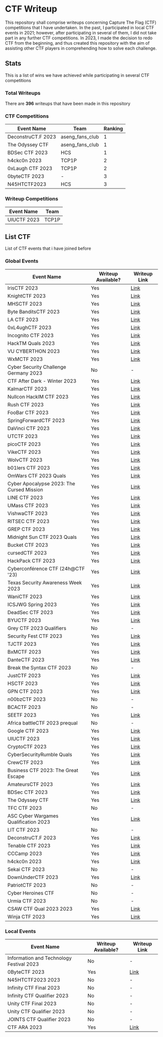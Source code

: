 # CTF Writeup
This repository shall comprise writeups concerning Capture The Flag (CTF) competitions that I have undertaken. In the past, I participated in local CTF events in 2021; however, after participating in several of them, I did not take part in any further CTF competitions. In 2023, I made the decision to redo CTF from the beginning, and thus created this repository with the aim of assisting other CTF players in comprehending how to solve each challenge.

## Stats
This is a list of wins we have achieved while participating in several CTF competitions

### Total Writeups
There are __396__ writeups that have been made in this repository

### CTF Competitions

| Event Name | Team | Ranking |
| ---------- | ---- | ------- |
| DeconstruCT.F 2023 | aseng_fans_club | 1 |
| The Odyssey CTF | aseng_fans_club | 1 |
| BDSec CTF 2023 | HCS | 1 |
| h4ckc0n 2023 | TCP1P | 2 |
| 0xLaugh CTF 2023 | TCP1P | 2 |
| 0byteCTF 2023 | - | 3 |
| N45HTCTF2023 | HCS | 3 |

### Writeup Competitions

| Event Name | Team |
| ---------- | ---- |
| UIUCTF 2023 | TCP1P |

## List CTF
List of CTF events that i have joined before

### Global Events
| Event Name | Writeup Available? | Writeup Link |
| ---------- | ------------------ | ------------ |
| IrisCTF 2023 | Yes | [Link](/IrisCTF%202023/) |
| KnightCTF 2023 | Yes	| [Link](/KnightCTF%202023/) |
| MHSCTF 2023  | Yes | [Link](/MHSCTF%202023/) |
| Byte BanditsCTF 2023 | Yes | [Link](/ByteBanditsCTF%202023/) |
| LA CTF 2023 | Yes | [Link](/LA%20CTF%202023/) |
| 0xL4ughCTF 2023 | Yes | [Link](/0xL4ugh%20CTF%202023/) |
| Incognito CTF 2023 | Yes | [Link](/IncognitoCTF%202023/) |
| HackTM Quals 2023 | Yes | [Link](/HackTM%20Quals%202023/) |
| VU CYBERTHON 2023 | Yes | [Link](/VU%20CYBERTHON%202023/) |
| WxMCTF 2023 | Yes | [Link](/WxMCTF%202023/) |
| Cyber Security Challenge Germany 2023 | No | - |
| CTF After Dark - Winter 2023 | Yes | [Link](/CTF%20After%20Dark%20-%20Winter%202023/) |
| KalmarCTF 2023 | Yes | [Link](/KalmarCTF%202023/) |
| Nullcon HackIM CTF 2023 | Yes | [Link](/Nullcon%20HackIM%20CTF%202023/) |
| Rush CTF 2023 | Yes | [Link](/Rush%20CTF%202023/) |
| FooBar CTF 2023 | Yes | [Link](/Foobar%20CTF%202023/) |
| SpringForwardCTF 2023 | Yes | [Link](/SpringForwardCTF%202023/) |
| DaVinci CTF 2023 | Yes | [Link](/DaVinci%20CTF%202023/) |
| UTCTF 2023 | Yes | [Link](/UTCTF%202023/) |
| picoCTF 2023 | Yes | [Link](/picoCTF%202023/) |
| VikeCTF 2023 | Yes | [Link](/vikeCTF%202023/) |
| WolvCTF 2023 | Yes | [Link](/WolvCTF%202023/) |
| b01lers CTF 2023 | Yes | [Link](/b01lers%20CTF%202023/) |
| OmWars CTF 2023 Quals | Yes | [Link](/OmWars%20CTF%202023%20Quals/)
| Cyber Apocalypse 2023: The Cursed Mission | Yes | [Link](/Cyber%20Apocalypse%202023%20The%20Cursed%20Mission/) |
| LINE CTF 2023 | Yes | [Link](/LINE%20CTF%202023/) |
| UMass CTF 2023 | Yes | [Link](/UMass%20CTF%202023/) |
| VishwaCTF 2023 | Yes | [Link](/VishwaCTF%202023/) |
| RITSEC CTF 2023 | Yes | [Link](/RITSEC%20CTF%202023/) |
| GREP CTF 2023 | Yes | [Link](/GREP%20CTF%202023/) |
| Midnight Sun CTF 2023 Quals | Yes | [Link](/Midnight%20Sun%20CTF%202023%20Quals/) |
| Bucket CTF 2023 | Yes | [Link](/Midnight%20Sun%20CTF%202023%20Quals/) |
| cursedCTF 2023 | Yes | [Link](/cursedCTF%202023/) |
| HackPack CTF 2023 | Yes | [Link](/Hackpack%20CTF%202023/) |
| Cyberconférence CTF (24h@CTF '23) | Yes | [Link](/24h%40CTF%202023/) |
| Texas Security Awareness Week 2023 | Yes | [Link](/TexSAW%202023/) |
| WaniCTF 2023 | Yes | [Link](/WaniCTF%202023/) |
| ICSJWG Spring 2023 | Yes | [Link](/ICSJWG%20CTF%202023/) |
| DeadSec CTF 2023 | Yes | [Link](/DeadSec%20CTF%202023/) |
| BYUCTF 2023 | Yes | [Link](/BYUCTF%202023/) |
| Grey CTF 2023 Qualifiers | No | - |
| Security Fest CTF 2023 | Yes | [Link](/Security%20Fest%20CTF%202023/) |
| TJCTF 2023 | Yes | [Link](/TJCTF%202023/) |
| BxMCTF 2023 | Yes | [Link](/BxMCTF%202023/) |
| DanteCTF 2023 | Yes | [Link](/DanteCTF%202023/) |
| Break the Syntax CTF 2023 | No | - |
| JustCTF 2023 | Yes | [Link](/justCTF%202023/) |
| HSCTF 2023 | Yes | [Link](/HSCTF%202023/) |
| GPN CTF 2023 | Yes | [Link](/GPN%20CTF%202023/) |
| n00bzCTF 2023 | No | - |
| BCACTF 2023 | No | - |
| SEETF 2023 | Yes | [Link](/SEETF%202023/) |
| Africa battleCTF 2023 prequal | No | - |
| Google CTF 2023 | Yes | [Link](/Google%20CTF%202023/) |
| UIUCTF 2023 | Yes | [Link](/UIUCTF%202023/) |
| CryptoCTF 2023 | Yes | [Link](/CryptoCTF%202023/) |
| CyberSecurityRumble Quals | Yes | [Link](/CyberSecurityRumble%20Quals/) |
| CrewCTF 2023 | Yes | [Link](/CrewCTF%202023/) |
| Business CTF 2023: The Great Escape | Yes | [Link](/Business%20CTF%202023%20The%20Great%20Escape/) |
| AmateursCTF 2023 | Yes | [Link](/AmateursCTF%202023/) |
| BDSec CTF 2023 | Yes | [Link](/BDSec%20CTF%202023/) |
| The Odyssey CTF | Yes | [Link](/The%20Odyssey%20CTF/) |
| TFC CTF 2023 | No | - |
| ASC Cyber Wargames Qualification 2023 | Yes | [Link](/ASC%20Cyber%20Wargames%20Qualification%202023/) |
| LIT CTF 2023 | No | - |
| DeconstruCT.F 2023 | Yes | [Link](/DeconstruCT.F%202023/) |
| Tenable CTF 2023 | Yes | [Link](/Tenable%20CTF%202023/) |
| CCCamp 2023 | Yes | [Link](/CCCamp%202023/) |
| h4ckc0n 2023 | Yes | [Link](/h4ckc0n%202023/) |
| Sekai CTF 2023 | No | - |
| DownUnderCTF 2023 | Yes | [Link](/DownUnderCTF%202023/) |
| PatriotCTF 2023 | No | - |
| Cyber Heroines CTF | No | - |
| Urmia CTF 2023 | No | - |
| CSAW CTF Qual 2023 2023 | Yes | [Link](/CSAW%20CTF%20Qualification%20Round%202023/) |
| Winja CTF 2023 | Yes | [Link](/Winja%20CTF%202023/) |

### Local Events
| Event Name | Writeup Available? | Writeup Link |
| ---------- | ------------------ | ------------ |
| Information and Technology Festival 2023 | No | - |
| 0ByteCTF 2023 | Yes | [Link](/0ByteCTF%202023/) |
| N45HTCTF2023 2023 | No | - |
| Infinity CTF Final 2023 | No | - |
| Infinity CTF Qualifier 2023 | No | - |
| Unity CTF Final 2023 | No | - |
| Unity CTF Qualifier 2023 | No | - |
| JOINTS CTF Qualifier 2023 | No | - |
| CTF ARA 2023 | Yes | [Link](/CTF%20ARA%202023/) |
